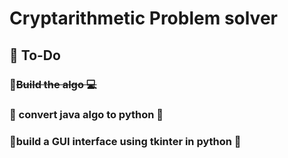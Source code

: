# Cryptarithmetic Problem solver
 ## 🚵 To-Do
 ### 📌<del>Build the algo 💻 </del>
 ### 📌 convert java algo to python 🥵
 ### 📌build a GUI interface using tkinter in python 🐍
